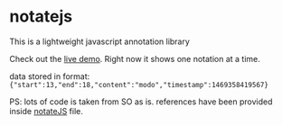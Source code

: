 # notatejs
This is a lightweight javascript annotation library


Check out the [live demo](https://mayankcpdixit.github.io/notatejs/).
Right now it shows one notation at a time. 

data stored in format: `{"start":13,"end":18,"content":"modo","timestamp":1469358419567}`

PS: lots of code is taken from SO as is. references have been provided inside [notateJS](https://github.com/mayankcpdixit/notatejs/blob/master/src/notate.js) file.
